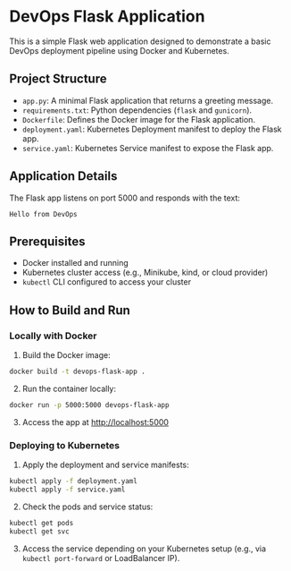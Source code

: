 # DevOps Flask Application

This is a simple Flask web application designed to demonstrate a basic DevOps deployment pipeline using Docker and Kubernetes.

## Project Structure

- `app.py`: A minimal Flask application that returns a greeting message.
- `requirements.txt`: Python dependencies (`flask` and `gunicorn`).
- `Dockerfile`: Defines the Docker image for the Flask application.
- `deployment.yaml`: Kubernetes Deployment manifest to deploy the Flask app.
- `service.yaml`: Kubernetes Service manifest to expose the Flask app.

## Application Details

The Flask app listens on port 5000 and responds with the text:

```
Hello from DevOps
```

## Prerequisites

- Docker installed and running
- Kubernetes cluster access (e.g., Minikube, kind, or cloud provider)
- `kubectl` CLI configured to access your cluster

## How to Build and Run

### Locally with Docker

1. Build the Docker image:

```bash
docker build -t devops-flask-app .
```

2. Run the container locally:

```bash
docker run -p 5000:5000 devops-flask-app
```

3. Access the app at [http://localhost:5000](http://localhost:5000)

### Deploying to Kubernetes

1. Apply the deployment and service manifests:

```bash
kubectl apply -f deployment.yaml
kubectl apply -f service.yaml
```

2. Check the pods and service status:

```bash
kubectl get pods
kubectl get svc
```

3. Access the service depending on your Kubernetes setup (e.g., via `kubectl port-forward` or LoadBalancer IP).
